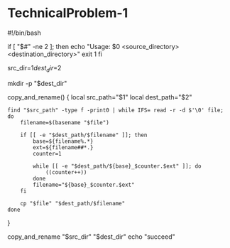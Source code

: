 # TechnicalProblem-1
#!/bin/bash

if [ "$#" -ne 2 ]; then
    echo "Usage: $0 <source_directory> <destination_directory>"
    exit 1
fi

src_dir=$1
dest_dir=$2

mkdir -p "$dest_dir"

copy_and_rename() {
    local src_path="$1"
    local dest_path="$2"

    find "$src_path" -type f -print0 | while IFS= read -r -d $'\0' file; do
        filename=$(basename "$file")
        
        if [[ -e "$dest_path/$filename" ]]; then
            base=${filename%.*}
            ext=${filename##*.}
            counter=1

            while [[ -e "$dest_path/${base}_$counter.$ext" ]]; do
                ((counter++))
            done
            filename="${base}_$counter.$ext"
        fi

        cp "$file" "$dest_path/$filename"
    done
}

copy_and_rename "$src_dir" "$dest_dir"
echo "succeed"
